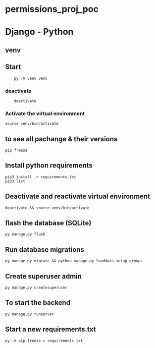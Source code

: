 # permissions_proj_poc 
# Django - Python

## venv

## Start
        py -m venv venv
### deactivate
        deactivate


### Activate the virtual environment

    source venv/bin/activate
## to see all pachange & their versions
    pip freeze

## Install python requirements

    pip3 install -r requirements.txt
    pip3 list

## Deactivate and reactivate virtual environment

    deactivate && source venv/bin/activate
    
## flash the database (SQLite)
    
    py manage.py flush

## Run database migrations

    py manage.py migrate && python manage.py loaddata setup_groups

## Create superuser admin

    py manage.py createsuperuser

## To start the backend

    py manage.py runserver

## Start a new requirements.txt

    py -m pip freeze > requirements.txt